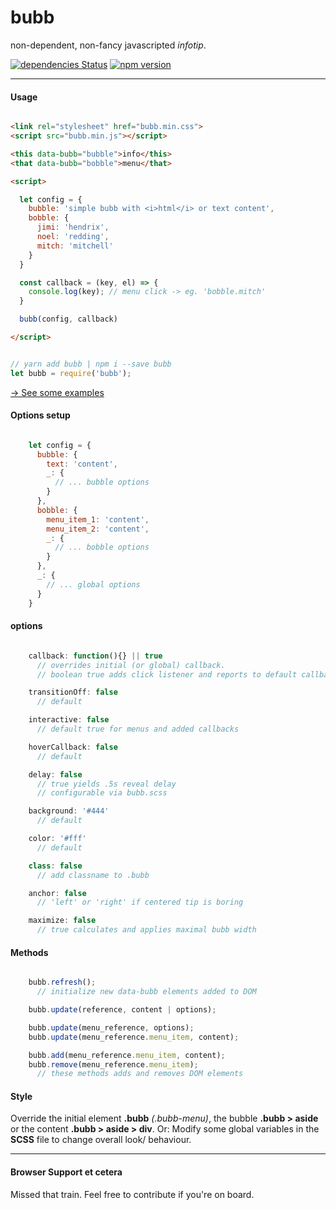 # bubb

non-dependent, non-fancy javascripted _infotip_.

[![dependencies Status](https://david-dm.org/frdnrdb/bubb/status.svg)](https://david-dm.org/frdnrdb/bubb)
[![npm version](https://badge.fury.io/js/bubb.svg)](https://badge.fury.io/js/bubb)

---

#### Usage

```html

<link rel="stylesheet" href="bubb.min.css">
<script src="bubb.min.js"></script>

<this data-bubb="bubble">info</this>
<that data-bubb="bobble">menu</that>

<script>

  let config = {
    bubble: 'simple bubb with <i>html</i> or text content',
    bobble: {
      jimi: 'hendrix',
      noel: 'redding',
      mitch: 'mitchell'
    }
  }

  const callback = (key, el) => {
    console.log(key); // menu click -> eg. 'bobble.mitch'
  }

  bubb(config, callback)

</script>
```
```js

// yarn add bubb | npm i --save bubb
let bubb = require('bubb');
```
[→ See some examples](http://bubb.surge.sh)

#### Options setup

```js

    let config = {
      bubble: {
        text: 'content',
        _: {
          // ... bubble options
        }
      },
      bobble: {
        menu_item_1: 'content',
        menu_item_2: 'content',
        _: {
          // ... bobble options
        }
      },
      _: {
        // ... global options
      }
    }

```

#### options

```js

    callback: function(){} || true
      // overrides initial (or global) callback.
      // boolean true adds click listener and reports to default callback

    transitionOff: false
      // default

    interactive: false
      // default true for menus and added callbacks

    hoverCallback: false
      // default

    delay: false
      // true yields .5s reveal delay
      // configurable via bubb.scss

    background: '#444'
      // default

    color: '#fff'
      // default

    class: false
      // add classname to .bubb

    anchor: false
      // 'left' or 'right' if centered tip is boring

    maximize: false
      // true calculates and applies maximal bubb width

```

#### Methods

```js

    bubb.refresh();
      // initialize new data-bubb elements added to DOM

    bubb.update(reference, content | options);

    bubb.update(menu_reference, options);
    bubb.update(menu_reference.menu_item, content);

    bubb.add(menu_reference.menu_item, content);
    bubb.remove(menu_reference.menu_item);
      // these methods adds and removes DOM elements

```


#### Style
Override the initial element __.bubb__ _(.bubb-menu)_, the bubble __.bubb > aside__ or the content __.bubb > aside > div__. Or: Modify some global variables in the __SCSS__ file to change overall look/ behaviour.

---

#### Browser Support et cetera

Missed that train. Feel free to contribute if you're on board.
